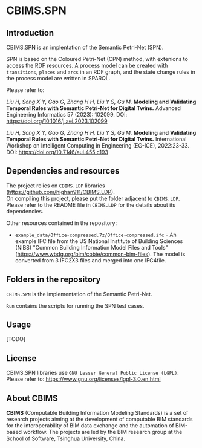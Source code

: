 # CBIMS.SPN


## Introduction

CBIMS.SPN is an implentation of the Semantic Petri-Net (SPN). 

SPN is based on the Coloured Petri-Net (CPN) method, with extenions to access the RDF resources. A process model can be created with `transitions`, `places` and `arcs` in an RDF graph, and the state change rules in the process model are written in SPARQL.

Please refer to:

*Liu H, Song X Y, Gao G, Zhang H H, Liu Y S, Gu M.* 
**Modeling and Validating Temporal Rules with Semantic Petri-Net for Digital Twins.**
Advanced Engineering Informatics 57 (2023): 102099.
DOI: https://doi.org/10.1016/j.aei.2023.102099

*Liu H, Song X Y, Gao G, Zhang H H, Liu Y S, Gu M.* 
**Modeling and Validating Temporal Rules with Semantic Petri-Net for Digital Twins.**
International Workshop on Intelligent Computing in Engineering (EG-ICE), 2022:23-33. 
DOI: https://doi.org/10.7146/aul.455.c193


## Dependencies and resources

The project relies on `CBIMS.LDP` libraries (https://github.com/highan911/CBIMS.LDP).  
On compiling this project, please put the folder adjacent to `CBIMS.LDP`.   
Please refer to the README file in `CBIMS.LDP` for the details about its dependencies.


Other resources contained in the repository:

* `example_data/Office-compressed.7z/Office-compressed.ifc` - An example IFC file from the US National Institute of Building Sciences (NIBS) "Common Building Information Model Files and Tools" (https://www.wbdg.org/bim/cobie/common-bim-files). The model is converted from 3 IFC2X3 files and merged into one IFC4file.

## Folders in the repository

`CBIMS.SPN` is the implementation of the Semantic Petri-Net.

`Run` contains the scripts for running the SPN test cases. 

## Usage

[TODO]

## License

CBIMS.SPN libraries use `GNU Lesser General Public License (LGPL)`. 
Please refer to:
https://www.gnu.org/licenses/lgpl-3.0.en.html

## About CBIMS

**CBIMS** (Computable Building Information Modeling Standards) is a set of research projects aiming at the development of computable BIM standards for the interoperability of BIM data exchange and the automation of BIM-based workflow. The projects are led by the BIM research group at the School of Software, Tsinghua University, China.

